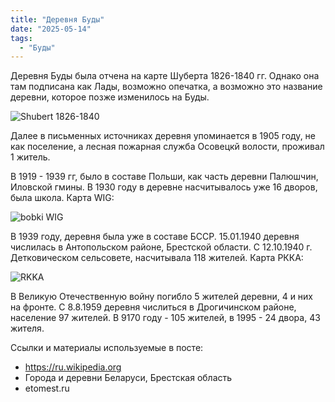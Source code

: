 ```yaml
---
title: "Деревня Буды"
date: "2025-05-14"
tags: 
  - "Буды"
---
```


Деревня Буды была отчена на карте Шуберта 1826-1840 гг. Однако она там подписана как Лады, возможно опечатка, а возможно это название деревни, которое позже изменилось на Буды. 

![Shubert 1826-1840](https://github.com/user-attachments/assets/a425a1f9-37bc-4ea0-be9f-72a7bc77866e)

Далее в письменных источниках деревня упоминается в 1905 году, не как поселение, а лесная пожарная служба Осовецкй волости, проживал 1 житель.

В 1919 - 1939 гг, было в составе Польши, как часть деревни Палюшчин, Иловской гмины. В 1930 году в деревне насчитывалось уже 16 дворов, была школа. Карта WIG:

![bobki WIG](https://github.com/user-attachments/assets/89105f53-a95b-4bf8-b940-1d9b500c8b49)

В 1939 году, деревня была уже в составе БССР. 15.01.1940 деревня числилась в Антопольском районе, Брестской области. С 12.10.1940 г. Детковическом сельсовете, насчитывала 118 жителей. Карта РККА:

![RKKA](https://github.com/user-attachments/assets/f77c627f-eb13-4307-acd3-57026059cff7)

В Великую Отечественную войну погибло 5 жителей деревни, 4 и них на фронте. С 8.8.1959 деревня числиться в Дрогичинском районе, население 97 жителей. В 9170 году - 105 жителей, в 1995 - 24 двора, 43 жителя.

Ссылки и материалы используемые в посте:
- https://ru.wikipedia.org
- Города и деревни Беларуси, Брестская область
- etomest.ru

